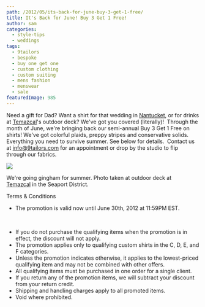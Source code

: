 ```yaml
---
path: /2012/05/its-back-for-june-buy-3-get-1-free/
title: It's Back for June! Buy 3 Get 1 Free!
author: sam
categories: 
  - style-tips
  - weddings
tags: 
  - 9tailors
  - bespoke
  - buy one get one
  - custom clothing
  - custom suiting
  - mens fashion
  - menswear
  - sale
featuredImage: 985
---
```

Need a gift for Dad? Want a shirt for that wedding in [Nantucket](http://en.wikipedia.org/wiki/Nantucket), or for drinks at [Temazcal](http://www.temazcalcantina.com/)'s outdoor deck? We've got you covered (literally)!  Through the month of June, we're bringing back our semi-annual Buy 3 Get 1 Free on shirts! We've got colorful plaids, preppy stripes and conservative solids. Everything you need to survive summer. See below for details.  Contact us at [info@9tailors.com](mailto:info@9tailors.com) for an appointment or drop by the studio to flip through our fabrics. 

[![](http://2.bp.blogspot.com/-FsB0LlCqDmE/T8PBs3NZ9MI/AAAAAAAAMZ4/AqiIZChsE-8/s640/20120414-9tailors-1393.jpg)](http://2.bp.blogspot.com/-FsB0LlCqDmE/T8PBs3NZ9MI/AAAAAAAAMZ4/AqiIZChsE-8/s1600/20120414-9tailors-1393.jpg)

We're going gingham for summer. Photo taken at outdoor deck at [Temazcal](http://www.temazcalcantina.com/) in the Seaport District.

Terms & Conditions

*   The promotion is valid now until June 30th, 2012 at 11:59PM EST.

 

*   If you do not purchase the qualifying items when the promotion is in effect, the discount will not apply.
*   The promotion applies only to qualifying custom shirts in the C, D, E, and F categories.
*   Unless the promotion indicates otherwise, it applies to the lowest-priced qualifying item and may not be combined with other offers.
*   All qualifying items must be purchased in one order for a single client.
*   If you return any of the promotion items, we will subtract your discount from your return credit.
*   Shipping and handling charges apply to all promoted items.
*   Void where prohibited.